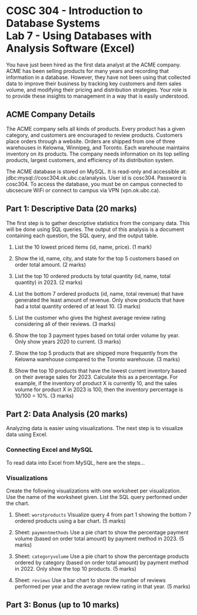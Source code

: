 # COSC 304 - Introduction to Database Systems<br>Lab 7 - Using Databases with Analysis Software (Excel)

You have just been hired as the first data analyst at the ACME company. ACME has been selling products for many years and recording that information in a database. However, they have not been using that collected data to improve their business by tracking key customers and item sales volume, and modifying their pricing and distribution strategies. Your role is to provide these insights to management in a way that is easily understood.

## ACME Company Details

The ACME company sells all kinds of products. Every product has a given category, and customers are encouraged to review products.  Customers place orders through a website. Orders are shipped from one of three warehouses in Kelowna, Winnipeg, and Toronto. Each warehouse maintains inventory on its products. The company needs information on its top selling products, largest customers, and efficiency of its distribution system.

The ACME database is stored on MySQL. It is read-only and accessible at: jdbc:mysql://cosc304.ok.ubc.ca/analysis. User id is cosc304. Password is cosc304. To access the database, you must be on campus connected to ubcsecure WiFi or connect to campus via VPN (vpn.ok.ubc.ca).


## Part 1: Descriptive Data (20 marks)

The first step is to gather descriptive statistics from the company data. This will be done using SQL queries. The output of this analysis is a document containing each question, the SQL query, and the output table.

1. List the 10 lowest priced items (id, name, price). (1 mark)
  
2. Show the id, name, city, and state for the top 5 customers based on order total amount. (2 marks)

3. List the top 10 ordered products by total quantity (id, name, total quantity) in 2023. (2 marks)

4. List the bottom 7 ordered products (id, name, total revenue) that have generated the least amount of revenue. Only show products that have had a total quantity ordered of at least 10. (3 marks)

5. List the customer who gives the highest average review rating considering all of their reviews. (3 marks)

6. Show the top 3 payment types based on total order volume by year. Only show years 2020 to current. (3 marks)

7. Show the top 5 products that are shipped more frequently from the Kelowna warehouse compared to the Toronto warehouse. (3 marks)

8. Show the top 10 products that have the lowest current inventory based on their average sales for 2023. Calculate this as a percentage. For example, if the inventory of product X is currently 10, and the sales volume for product X in 2023 is 100, then the inventory percentage is 10/100 = 10%. (3 marks)


## Part 2: Data Analysis (20 marks)

Analyzing data is easier using visualizations. The next step is to visualize data using Excel.

### Connecting Excel and MySQL

To read data into Excel from MySQL, here are the steps...

### Visualizations

Create the following visualizations with one worksheet per visualization. Use the name of the worksheet given. List the SQL query performed under the chart.

1. Sheet: `worstproducts` Visualize query 4 from part 1 showing the bottom 7 ordered products using a bar chart. (5 marks)

2. Sheet: `paymentmethods` Use a pie chart to show the percentage payment volume (based on order total amount) by payment method in 2023. (5 marks)

3. Sheet: `categoryvolume` Use a pie chart to show the percentage products ordered by category (based on order total amount) by payment method in 2022. Only show the top 10 products. (5 marks)

3. Sheet: `reviews` Use a bar chart to show the number of reviews performed per year and the average review rating in that year. (5 marks)

## Part 3: Bonus (up to 10 marks)
